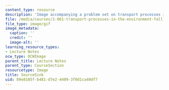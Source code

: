 ```yaml
---
content_type: resource
description: 'Image accompanying a problem set on transport processes in the environment. '
file: /media/courses/1-061-transport-processes-in-the-environment-fall-2008/89e8105fb481d7e244093f0d1ca40df7_SourceSink.gif
file_type: image/gif
image_metadata:
  caption: ''
  credit: ''
  image-alt: ''
learning_resource_types:
- Lecture Notes
ocw_type: OCWImage
parent_title: Lecture Notes
parent_type: CourseSection
resourcetype: Image
title: SourceSink
uid: 89e8105f-b481-d7e2-4409-3f0d1ca40df7
---
```

